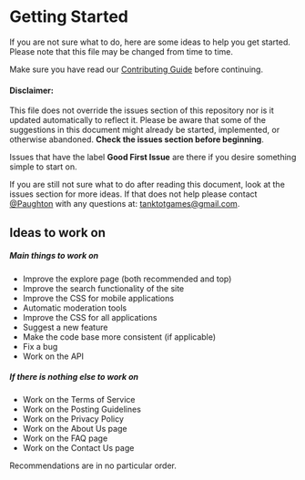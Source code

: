 # Getting Started
If you are not sure what to do, here are some ideas to help you get started. Please note that this file may be changed from time to time.

Make sure you have read our [Contributing Guide](https://github.com/Paughton/GamersHandbook/blob/main/CONTRIBUTING.md) before continuing.

#### Disclaimer:
This file does not override the issues section of this repository nor is it updated automatically to reflect it. Please be aware that some of the suggestions in this document might already be started, implemented, or otherwise abandoned. **Check the issues section before beginning**.

Issues that have the label **Good First Issue** are there if you desire something simple to start on.

If you are still not sure what to do after reading this document, look at the issues section for more ideas. If that does not help please contact [@Paughton](https://github.com/Paughton/) with any questions at: [tanktotgames@gmail.com](mailto:tanktotgames@gmail.com).

## Ideas to work on
##### Main things to work on
- Improve the explore page (both recommended and top)
- Improve the search functionality of the site
- Improve the CSS for mobile applications
- Automatic moderation tools
- Improve the CSS for all applications
- Suggest a new feature
- Make the code base more consistent (if applicable)
- Fix a bug
- Work on the API
##### If there is nothing else to work on
- Work on the Terms of Service
- Work on the Posting Guidelines
- Work on the Privacy Policy
- Work on the About Us page
- Work on the FAQ page
- Work on the Contact Us page

Recommendations are in no particular order.